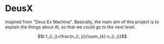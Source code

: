 # DeusX

Inspired from "Deus Ex Machina".
Basically, the main aim of this project is to explain the things about AI, so that we could go to the next level.

$$t f_{i, j}=\frac{n_{i, j}}{\sum_{k} n_{i, j}}$$
